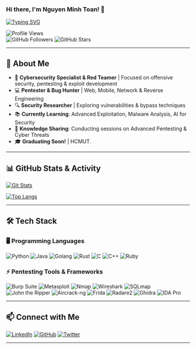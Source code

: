### Hi there, I'm **Nguyen Minh Toan**! 👋

[![Typing SVG](https://readme-typing-svg.demolab.com?font=Roboto&weight=500&size=21&duration=3000&pause=1000&color=31F781&random=false&width=435&lines=Pentester+%7C+Red+Teamer%7C+Bug+Hunter)](https://git.io/typing-svg)

![Profile Views](https://komarev.com/ghpvc/?username=toannguyen3107&color=red)  
![GitHub Followers](https://img.shields.io/github/followers/toannguyen3107?style=social)
![GitHub Stars](https://img.shields.io/github/stars/toannguyen3107?affiliations=OWNER&style=social)

---

## 🚀 About Me

- 🎯 **Cybersecurity Specialist & Red Teamer** | Focused on offensive security, pentesting & exploit development
- 💻 **Pentester & Bug Hunter** | Web, Mobile, Network & Reverse Engineering
- 🔍 **Security Researcher** | Exploring vulnerabilities & bypass techniques
- 📚 **Currently Learning**: Advanced Exploitation, Malware Analysis, AI for Security
- 📢 **Knowledge Sharing**: Conducting sessions on Advanced Pentesting & Cyber Threats
- 🎓 **Graduating Soon!** | HCMUT.

---

## 📊 GitHub Stats & Activity

[![Git Stats](https://github-readme-stats.vercel.app/api?username=toannguyen3107&show_icons=true&theme=react&border_color=61dafb&hide_border=true)](https://github.com/anuraghazra/github-readme-stats)


[![Top Langs](https://github-readme-stats.vercel.app/api/top-langs/?username=toannguyen3107&layout=compact&theme=dark)](https://github.com/anuraghazra/github-readme-stats)

---

## 🛠️ Tech Stack

### 🖥️ Programming Languages
![Python](https://img.shields.io/badge/Python-3776AB?style=for-the-badge&logo=python&logoColor=white)
![Java](https://img.shields.io/badge/Java-ED8B00?style=for-the-badge&logo=openjdk&logoColor=white)
![Golang](https://img.shields.io/badge/Go-00ADD8?style=for-the-badge&logo=go&logoColor=white)
![Rust](https://img.shields.io/badge/Rust-000000?style=for-the-badge&logo=rust&logoColor=white)
![C](https://img.shields.io/badge/C-00599C?style=for-the-badge&logo=c&logoColor=white)
![C++](https://img.shields.io/badge/C%2B%2B-00599C?style=for-the-badge&logo=c%2B%2B&logoColor=white)
![Ruby](https://img.shields.io/badge/Ruby-CC342D?style=for-the-badge&logo=ruby&logoColor=white)

### ⚡ Pentesting Tools & Frameworks
![Burp Suite](https://img.shields.io/badge/Burp%20Suite-FF6F00?style=for-the-badge&logo=burp-suite&logoColor=white)
![Metasploit](https://img.shields.io/badge/Metasploit-0473A7?style=for-the-badge&logo=metasploit&logoColor=white)
![Nmap](https://img.shields.io/badge/Nmap-0078D7?style=for-the-badge&logo=nmap&logoColor=white)
![Wireshark](https://img.shields.io/badge/Wireshark-1679A7?style=for-the-badge&logo=wireshark&logoColor=white)
![SQLmap](https://img.shields.io/badge/SQLmap-800000?style=for-the-badge&logo=sqlite&logoColor=white)
![John the Ripper](https://img.shields.io/badge/John%20the%20Ripper-black?style=for-the-badge&logoColor=white)
![Aircrack-ng](https://img.shields.io/badge/Aircrack--ng-FF0000?style=for-the-badge&logo=aircrack-ng&logoColor=white)
![Frida](https://img.shields.io/badge/Frida-black?style=for-the-badge&logoColor=white)
![Radare2](https://img.shields.io/badge/Radare2-1679A7?style=for-the-badge&logo=radare2&logoColor=white)
![Ghidra](https://img.shields.io/badge/Ghidra-FF0000?style=for-the-badge&logo=ghidra&logoColor=white)
![IDA Pro](https://img.shields.io/badge/IDA%20Pro-000000?style=for-the-badge&logo=ida&logoColor=white)

---

## 📫 Connect with Me

[![LinkedIn](https://img.shields.io/badge/LinkedIn-Toan-blue?style=for-the-badge&logo=linkedin)](https://www.linkedin.com/in/toannguyen03)
[![GitHub](https://img.shields.io/badge/GitHub-toannguyen3107-black?style=for-the-badge&logo=github)](https://github.com/toannguyen3107)
[![Twitter](https://img.shields.io/badge/Twitter-@toannguyen3107-blue?style=for-the-badge&logo=twitter)](https://twitter.com/your-profile)

---
